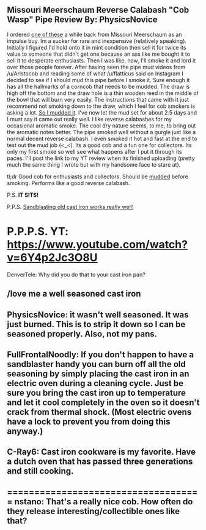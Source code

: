 Missouri Meerschaum Reverse Calabash "Cob Wasp" Pipe Review
By: PhysicsNovice
---
I ordered [one of these](http://i.imgur.com/z1WyxMp.jpg) a while back from Missouri Meerschaum as an impulse buy. Im a sucker for rare and inexpensive (relatively speaking). Initially I figured I'd hold onto it in mint condition then sell it for twice its value to someone that didn't get one because an ass like me bought it to sell it to desperate enthusiasts. Then I was like, naw, I'll smoke it and lord it over those people forever. After having seen the pipe mud videos from /u/Aristocob and reading some of what /u/flatticus said on Instagram I decided to see if I should mud this pipe before I smoke it. Sure enough it has all the hallmarks of a corncob that needs to be mudded. The draw is high off the bottom and the draw hole is a thin wooden reed in the middle of the bowl that will burn very easily. The instructions that came with it just recommend not smoking down to the draw, which I feel for cob smokers is asking a lot. [So I mudded it](https://www.youtube.com/watch?v=ZgnIkUuYx_A). I've now let the mud set for about 2.5 days and I must say it came out really well. I like reverse calabashes for my occasional aromatic smoke. The cool dry nature seems, to me, to bring out the aromatic notes better. The pipe smoked well without a gurgle just like a normal decent reverse calabash. I even smoked it hot and fast at the end to test out the mud job (<_<). Its a good cob and a fun one for collectors. Its only my first smoke so well see what happens after I put it through its paces. I'll post the link to my YT review when its finished uploading (pretty much the same thing I wrote but with my handsome face to stare at).

tl;dr Good cob for enthusiasts and collectors. Should be [mudded](http://aristocob.com/PIPE-MUD-C350913.aspx) before smoking. Performs like a good reverse calabash. 

P.S. **IT SITS!**

P.P.S. [Sandblasting old cast iron works really well!](http://i.imgur.com/IisCCNh.jpg)

P.P.P.S. YT: https://www.youtube.com/watch?v=6Y4p2Jc3O8U
====================================
DenverTele: Why did you do that to your cast iron pan?

/love me a well seasoned cast iron
--
PhysicsNovice: it wasn't well seasoned. It was just burned. This is to strip it down so I can be seasoned properly. Also, not my pans. 
--
FullFrontalNoodly: If you don't happen to have a sandblaster handy you can burn off all the old seasoning by simply placing the cast iron in an electric oven during a cleaning cycle.  Just be sure you bring the cast iron up to temperature and let it cool completely in the oven so it doesn't crack from thermal shock.  (Most electric ovens have a lock to prevent you from doing this anyway.)
--
C-Ray6: Cast iron cookware is my favorite. Have a dutch oven that has passed three generations and still cooking.
--
====================================
nstano: That's a really nice cob. How often do they release interesting/collectible ones like that?
--
